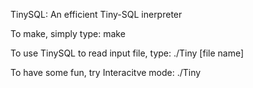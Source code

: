 TinySQL: An efficient Tiny-SQL inerpreter

To make, simply type:
make

To use TinySQL to read input file, type:
./Tiny [file name]

To have some fun, try Interacitve mode:
./Tiny

